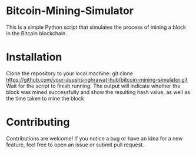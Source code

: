 # Bitcoin-Mining-Simulator
This is a simple Python script that simulates the process of mining a block in the Bitcoin blockchain.
# Installation
Clone the repository to your local machine:
git clone https://github.com/your-ayushsinghrawat-hub/bitcoin-mining-simulator.git
Wait for the script to finish running. The output will indicate whether the block was mined successfully and show the resulting hash value, as well as the time taken to mine the block
# Contributing
Contributions are welcome! If you notice a bug or have an idea for a new feature, feel free to open an issue or submit  pull request.
